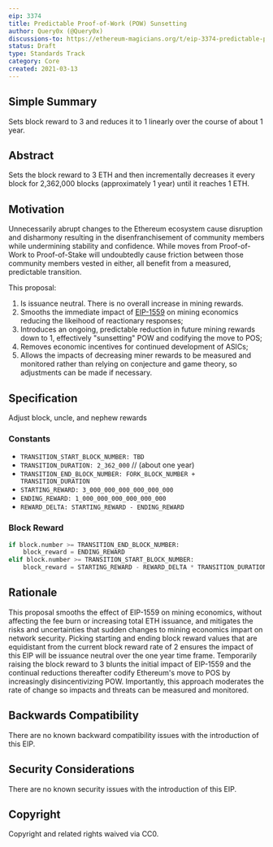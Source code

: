 ```yaml
---
eip: 3374
title: Predictable Proof-of-Work (POW) Sunsetting
author: Query0x (@Query0x)
discussions-to: https://ethereum-magicians.org/t/eip-3374-predictable-proof-of-work-sunsetting
status: Draft
type: Standards Track
category: Core
created: 2021-03-13
---
```


## Simple Summary
Sets block reward to 3 and reduces it to 1 linearly over the course of about 1 year.

## Abstract
Sets the block reward to 3 ETH and then incrementally decreases it every block for 2,362,000 blocks (approximately 1 year) until it reaches 1 ETH.

## Motivation
Unnecessarily abrupt changes to the Ethereum ecosystem cause disruption and disharmony resulting in the disenfranchisement of community members while undermining stability and confidence.  While moves from Proof-of-Work to Proof-of-Stake will undoubtedly cause friction between those community members vested in either, all benefit from a measured, predictable transition.

This proposal:

1) Is issuance neutral.  There is no overall increase in mining rewards.
2) Smooths the immediate impact of [EIP-1559](./eip-1559) on mining economics reducing the likeihood of reactionary responses;
3) Introduces an ongoing, predictable reduction in future mining rewards down to 1, effectively "sunsetting" POW and codifying the move to POS;
4) Removes economic incentives for continued development of ASICs;
5) Allows the impacts of decreasing miner rewards to be measured and monitored rather than relying on conjecture and game theory, so adjustments can be made if necessary.


## Specification
Adjust block, uncle, and nephew rewards
### Constants
* `TRANSITION_START_BLOCK_NUMBER: TBD`
* `TRANSITION_DURATION: 2_362_000` // (about one year)
* `TRANSITION_END_BLOCK_NUMBER: FORK_BLOCK_NUMBER + TRANSITION_DURATION`
* `STARTING_REWARD: 3_000_000_000_000_000_000`
* `ENDING_REWARD: 1_000_000_000_000_000_000`
* `REWARD_DELTA: STARTING_REWARD - ENDING_REWARD`
### Block Reward
```py
if block.number >= TRANSITION_END_BLOCK_NUMBER:
    block_reward = ENDING_REWARD
elif block.number >= TRANSITION_START_BLOCK_NUMBER:
    block_reward = STARTING_REWARD - REWARD_DELTA * TRANSITION_DURATION / (block.number - TRANSITION_START_BLOCK_NUMBER)
```

## Rationale
This proposal smooths the effect of EIP-1559 on mining economics, without affecting the fee burn or increasing total ETH issuance, and mitigates the risks and uncertainties that sudden changes to mining economics impart on network security.  Picking starting and ending block reward values that are equidistant from the current block reward rate of 2 ensures the impact of this EIP will be issuance neutral over the one year time frame.  Temporarily raising the block reward to 3 blunts the initial impact of EIP-1559 and the continual reductions thereafter codify Ethereum's move to POS by increasingly disincentivizing POW.  Importantly, this approach moderates the rate of change so impacts and threats can be measured and monitored.

## Backwards Compatibility
There are no known backward compatibility issues with the introduction of this EIP.

## Security Considerations
There are no known security issues with the introduction of this EIP.

## Copyright
Copyright and related rights waived via CC0.
